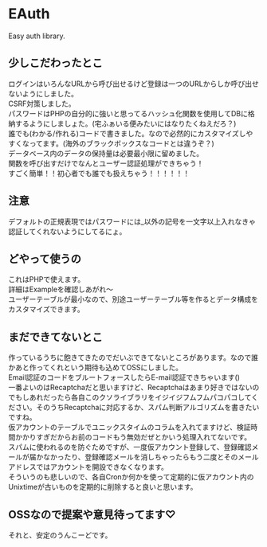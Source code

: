 # EAuth
Easy auth library.

## 少しこだわったとこ
ログインはいろんなURLから呼び出せるけど登録は一つのURLからしか呼び出せないようにしました。  
CSRF対策しました。  
パスワードはPHPの自分的に強いと思ってるハッシュ化関数を使用してDBに格納するようにしましょた。(宅ふぁいる便みたいにはなりたくねえだろ？)  
誰でも(わかる/作れる)コードで書きました。なので必然的にカスタマイズしやすくなってます。(海外のブラックボックスなコードとは違うぞ？)  
データベース内のデータの保持量は必要最小限に留めました。  
関数を呼び出すだけでなんとユーザー認証処理ができちゃう！  
すごく簡単！！初心者でも誰でも扱えちゃう！！！！！！
## 注意
デフォルトの正規表現ではパスワードには_以外の記号を一文字以上入れなきゃ認証してくれないようにしてるにょ。
## どやって使うの
これはPHPで使えます。  
詳細はExampleを確認しあがれ〜  
ユーザーテーブルが最小なので、別途ユーザーテーブル等を作るとデータ構成をカスタマイズできます。
## まだできてないとこ
作っているうちに飽きてきたのでだいぶできてないところがあります。なので誰かあと作ってくれという期待も込めてOSSにしました。  
Email認証のコードをブルートフォースしたらE-mail認証できちゃいます()  
一番よいのはRecaptchaだと思いますけど、Recaptchaはあまり好きではないのでもしあれだったら各自このクソライブラリをイジイジフムフムパコパコしてください。そのうちRecaptchaに対応するか、スパム判断アルゴリズムを書きたいですね。  
仮アカウントのテーブルでユニックスタイムのコラムを入れてますけど、検証時間かかりすぎだからお前のコードもう無効だぜとかいう処理入れてないです。  
スパムに使われるのを防ぐためですが、一度仮アカウント登録して、登録確認メールが届かなかったり、登録確認メールを消しちゃったらもう二度とそのメールアドレスではアカウントを開設できなくなります。  
そういうのも悲しいので、各自Cronか何かを使って定期的に仮アカウント内のUnixtimeが古いものを定期的に削除すると良いと思います。
## OSSなので提案や意見待ってます♡
それと、安定のうんこーどです。

